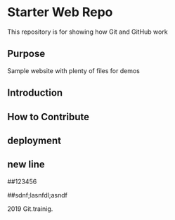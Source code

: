 # Starter Web Repo

This repository is for showing how Git and GitHub work

## Purpose

Sample website with plenty of files for demos

## Introduction

## How to Contribute

## deployment
 ## new line
 
 
##123456

##sdnf;lasnfdl;asndf

2019 Git.trainig.